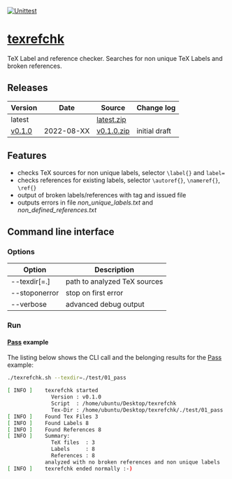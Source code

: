 [![Unittest](https://github.com/akaeba/texrefchk/workflows/Unittest/badge.svg)](https://github.com/akaeba/texrefchk/actions)

# [texrefchk](./texrefchk.sh)
TeX Label and reference checker. Searches for non unique TeX Labels and broken references.


## Releases

| Version                                                   | Date       | Source                                                                                                 | Change log     |
| --------------------------------------------------------- | ---------- | ------------------------------------------------------------------------------------------------------ | -------------- |
| latest                                                    |            | <a id="raw-url" href="https://github.com/akaeba/texrefchk/archive/refs/heads/main.zip">latest.zip</a>  |                |
| [v0.1.0](https://github.com/akaeba/texrefchk/tree/v0.1.0) | 2022-08-XX | <a id="raw-url" href="https://github.com/akaeba/texrefchk/archive/refs/tags/v0.1.0.zip">v0.1.0.zip</a> | initial draft  |


## Features

* checks TeX sources for non unique labels, selector `\label{}` and `label=`
* checks references for existing labels, selector `\autoref{}`, `\nameref{}`, `\ref{}`
* output of broken labels/references with tag and issued file
* outputs errors in file _non_unique_labels.txt_ and _non_defined_references.txt_


## Command line interface

### Options

| Option        | Description                  |
| ------------- | ---------------------------- |
| --texdir[=.]  | path to analyzed TeX sources |
| --stoponerror | stop on first error          |
| --verbose     | advanced debug output        |


### Run

#### [Pass](./test/01_pass/mwe.tex) example

The listing below shows the CLI call and the belonging results for the [Pass](./test/01_pass/mwe.tex) example:
```bash
./texrefchk.sh --texdir=./test/01_pass
```

```bash
[ INFO ]    texrefchk started
              Version : v0.1.0
              Script  : /home/ubuntu/Desktop/texrefchk
              Tex-Dir : /home/ubuntu/Desktop/texrefchk/./test/01_pass
[ INFO ]    Found Tex Files 3
[ INFO ]    Found Labels 8
[ INFO ]    Found References 8
[ INFO ]    Summary:
              TeX files  : 3
              Labels     : 8
              References : 8
            analyzed with no broken references and non unique labels
[ INFO ]    texrefchk ended normally :-)
```
